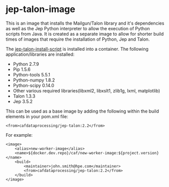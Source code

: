 # jep-talon-image

This is an image that installs the Mailgun/Talon library and it's dependencies as well as the Jep Python interpreter to allow the execution of Python scripts from Java. It is created as a separate image to allow for shorter build times of images that require the installation of Python, Jep and Talon. 

The [jep-talon-install-script](https://github.com/CAFDataProcessing/worker-markup/tree/develop/jep-talon-install-script) is installed into a container. The following application/libraries are installed:

- Python 2.7.9
- Pip 1.5.6
- Python-tools 5.5.1
- Python-numpy 1.8.2
- Python-scipy 0.14.0
- Other various required libraries(libxml2, libxslt1, zlib1g, lxml, matplotlib)
- Talon 1.3.3
- Jep 3.5.2


This can be used as a base image by adding the following within the build elements in your pom.xml file:

    <from>cafdataprocessing/jep-talon:2.2</from>

For example:

    <image>
        <alias>new-worker-image</alias>
        <name>${docker.dev.repo}/caf/new-worker-image:${project.version}</name>
        <build>
            <maintainer>john.smith@hpe.com</maintainer>
            <from>cafdataprocessing/jep-talon:2.2</from>
        </build>
    </image>
